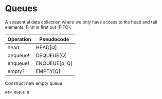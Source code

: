 # Queues

A sequential data collection where we only have access to the head and tail elements.
First in first out (FIFO).

| Operation   | Pseudocode   |
|-------------|--------------|
| head        | HEAD[Q]      |
| dequeue!    | DEQUEUE[Q]   |
| enqueue!    | ENQUEUE[p, Q]|
| empty?      | EMPTY[Q]     |

Construct new empty queue

`new Queue Q`